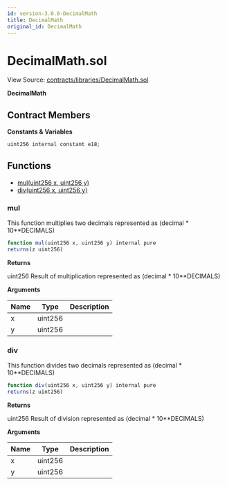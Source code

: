 ```yaml
---
id: version-3.0.0-DecimalMath
title: DecimalMath
original_id: DecimalMath
---
```


# DecimalMath.sol

View Source: [contracts/libraries/DecimalMath.sol](../../../contracts/libraries/DecimalMath.sol)

**DecimalMath**

## Contract Members
**Constants & Variables**

```js
uint256 internal constant e18;

```

## Functions

- [mul(uint256 x, uint256 y)](#mul)
- [div(uint256 x, uint256 y)](#div)

### mul

This function multiplies two decimals represented as (decimal * 10**DECIMALS)

```js
function mul(uint256 x, uint256 y) internal pure
returns(z uint256)
```

**Returns**

uint256 Result of multiplication represented as (decimal * 10**DECIMALS)

**Arguments**

| Name        | Type           | Description  |
| ------------- |------------- | -----|
| x | uint256 |  | 
| y | uint256 |  | 

### div

This function divides two decimals represented as (decimal * 10**DECIMALS)

```js
function div(uint256 x, uint256 y) internal pure
returns(z uint256)
```

**Returns**

uint256 Result of division represented as (decimal * 10**DECIMALS)

**Arguments**

| Name        | Type           | Description  |
| ------------- |------------- | -----|
| x | uint256 |  | 
| y | uint256 |  | 

